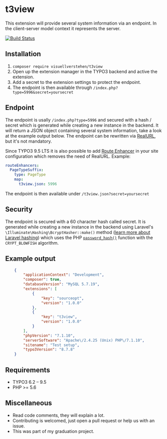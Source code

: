 # t3view
This extension will provide several system information via an endpoint. In the client-server model context it represents the server.

[![Build Status](https://travis-ci.org/visuellverstehen/t3view.svg)](https://travis-ci.org/visuellverstehen/t3view)

## Installation
1. `composer require visuellverstehen/t3view`
2. Open up the extension manager in the TYPO3 backend and active the extension.
3. Add a secret to the extension settings to protect the endpoint.
4. The endpoint is then available through `/index.php?type=5996&secret=yoursecret`

## Endpoint
The endpoint is usally `/index.php?type=5996` and secured with a hash / secret which is generated while creating a new instance in the backend. It will return a JSON object containing several system information, take a look at the example output below.
The endpoint can be rewritten via [RealURL](https://github.com/dmitryd/typo3-realurl/wiki/Configuration-reference#filenameindexkeyvalues), but it's not mandatory.

Since TYPO3 9.5 LTS it is also possible to add [Route Enhancer](https://docs.typo3.org/typo3cms/extensions/core/Changelog/9.5/Feature-86160-PageTypeEnhancerForMappingTypeParameter.html) in your site configuration which removes the need of RealURL. Example:

```yaml
routeEnhancers:
  PageTypeSuffix:
    type: PageType
    map:
      t3view.json: 5996
```

The endpoint is then available under `/t3view.json?secret=yoursecret`

## Security
The endpoint is secured with a 60 character hash called secret. It is generated while creating a new instance in the backend using Laravel's `\Illuminate\Hashing\BcryptHasher::make()` method ([learn more about Laravel hashing](https://laravel.com/docs/5.5/hashing)) which uses the PHP [`password_hash()`](http://php.net/manual/de/function.password-hash.php) function with the `CRYPT_BLOWFISH` algorithm.

## Example output

```json
    {
        "applicationContext": "Development",
        "composer": true,
        "databaseVersion": "MySQL 5.7.19",
        "extensions": [
            {
                "key": "sourceopt",
                "version": "1.0.0"
            },
            {
                "key": "t3view",
                "version": "1.0.0"
            }
        ],
        "phpVersion": "7.1.10",
        "serverSoftware": "Apache\/2.4.25 (Unix) PHP\/7.1.10",
        "sitename": "Test setup",
        "typo3Version": "8.7.8"
    }
```

## Requirements
- TYPO3 6.2 – 9.5
- PHP >= 5.6

## Miscellaneous
- Read code comments, they will explain a lot.
- Contributing is welcomed, just open a pull request or help us with an issue.
- This was part of my graduation project.
